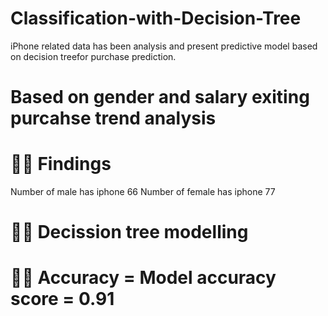 # Classification-with-Decision-Tree
iPhone related data has been analysis and present predictive model based on decision treefor purchase prediction.
# Based on gender and salary exiting purcahse trend analysis
# 👨‍💻 Findings 
Number of male has iphone  66
Number of female has iphone  77
# 👨‍💻 Decission tree modelling
# 👨‍💻 Accuracy = Model accuracy score = 0.91
